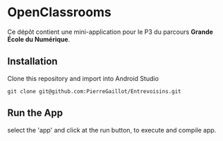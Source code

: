 # OpenClassrooms

Ce dépôt contient une mini-application pour le P3 du parcours **Grande École du Numérique**.

## Installation
Clone this repository and import into Android Studio

`git clone git@github.com:PierreGaillot/Entrevoisins.git`

## Run the App
select the 'app' and click at the run button, to execute and compile app. 
